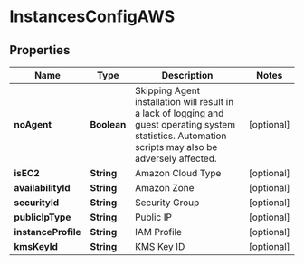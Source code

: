 

# InstancesConfigAWS

## Properties

Name | Type | Description | Notes
------------ | ------------- | ------------- | -------------
**noAgent** | **Boolean** | Skipping Agent installation will result in a lack of logging and guest operating system statistics. Automation scripts may also be adversely affected. |  [optional]
**isEC2** | **String** | Amazon Cloud Type |  [optional]
**availabilityId** | **String** | Amazon Zone |  [optional]
**securityId** | **String** | Security Group |  [optional]
**publicIpType** | **String** | Public IP |  [optional]
**instanceProfile** | **String** | IAM Profile |  [optional]
**kmsKeyId** | **String** | KMS Key ID |  [optional]



